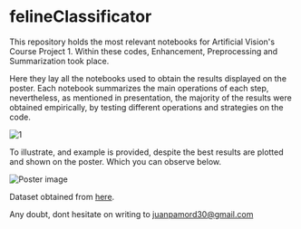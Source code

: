 # felineClassificator
This repository holds the most relevant notebooks for Artificial Vision's Course Project 1. Within these codes, Enhancement, Preprocessing and Summarization took place.

Here they lay all the notebooks used to obtain the results displayed on the poster. Each notebook summarizes the main operations of each step, nevertheless, as mentioned in presentation, the majority of the results 
were obtained empirically, by testing different operations and strategies on the code. 

![1](https://github.com/JPtheOne/felineClassificator/assets/102324051/a3f924a8-5eca-43ae-991f-55bc88f89305)

To illustrate, and example is provided, despite the best results are plotted and shown on the poster. Which you can observe below.

![Poster image](https://github.com/JPtheOne/felineClassificator/assets/102324051/6ffb39c8-6649-466a-9591-3164cca1f16c)

Dataset obtained from [here](https://www.kaggle.com/datasets/crownedhead06/big-cats-images-dataset?select=tigers).

Any doubt, dont hesitate on writing to juanpamord30@gmail.com


